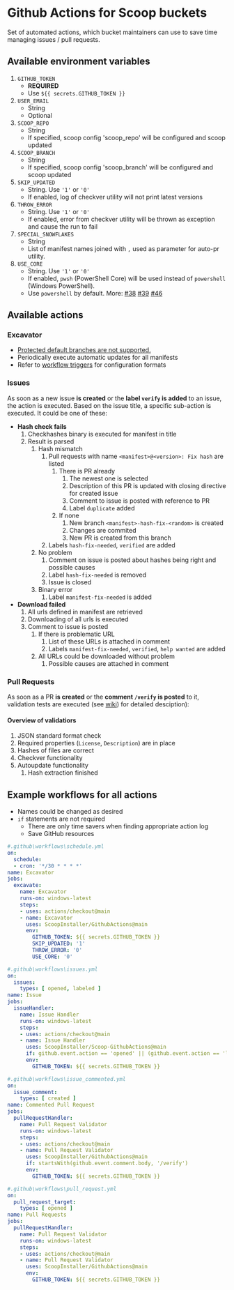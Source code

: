 # Github Actions for Scoop buckets

Set of automated actions, which bucket maintainers can use to save time managing issues / pull requests.

## Available environment variables

1. `GITHUB_TOKEN`
    - **REQUIRED**
    - Use `${{ secrets.GITHUB_TOKEN }}`
1. `USER_EMAIL`
    - String
    - Optional
1. `SCOOP_REPO`
    - String
    - If specified, scoop config 'scoop_repo' will be configured and scoop updated
1. `SCOOP_BRANCH`
    - String
    - If specified, scoop config 'scoop_branch' will be configured and scoop updated
1. `SKIP_UPDATED`
    - String. Use `'1'` or `'0'`
    - If enabled, log of checkver utility will not print latest versions
1. `THROW_ERROR`
    - String. Use `'1'` or `'0'`
    - If enabled, error from checkver utility will be thrown as exception and cause the run to fail
1. `SPECIAL_SNOWFLAKES`
    - String
    - List of manifest names joined with `,` used as parameter for auto-pr utility.
1. `USE_CORE`
    - String. Use `'1'` or `'0'`
    - If enabled, `pwsh` (PowerShell Core) will be used instead of `powershell` (Windows PowerShell).
    - Use `powershell` by default. More: [#38](https://github.com/ScoopInstaller/GithubActions/pull/38) [#39](https://github.com/ScoopInstaller/GithubActions/pull/39) [#46](https://github.com/ScoopInstaller/GithubActions/pull/46)

## Available actions

### Excavator

- [Protected default branches are not supported.](https://github.community/t5/GitHub-Actions/How-to-push-to-protected-branches-in-a-GitHub-Action/m-p/30710/highlight/true#M526)
- Periodically execute automatic updates for all manifests
- Refer to [workflow triggers](https://help.github.com/en/articles/events-that-trigger-workflows#scheduled-events) for configuration formats

### Issues

As soon as a new issue **is created** or the **label `verify` is added** to an issue, the action is executed.
Based on the issue title, a specific sub-action is executed.
It could be one of these:

- **Hash check fails**
    1. Checkhashes binary is executed for manifest in title
    1. Result is parsed
        1. Hash mismatch
            1. Pull requests with name `<manifest>@<version>: Fix hash` are listed
                1. There is PR already
                    1. The newest one is selected
                    1. Description of this PR is updated with closing directive for created issue
                    1. Comment to issue is posted with reference to PR
                    1. Label `duplicate` added
                1. If none
                    1. New branch `<manifest>-hash-fix-<random>` is created
                    1. Changes are commited
                    1. New PR is created from this branch
            1. Labels `hash-fix-needed`, `verified` are added
        1. No problem
            1. Comment on issue is posted about hashes being right and possible causes
            1. Label `hash-fix-needed` is removed
            1. Issue is closed
        1. Binary error
            1. Label `manifest-fix-needed` is added
- **Download failed**
    1. All urls defined in manifest are retrieved
    1. Downloading of all urls is executed
    1. Comment to issue is posted
        1. If there is problematic URL
            1. List of these URLs is attached in comment
            1. Labels `manifest-fix-needed`, `verified`, `help wanted` are added
        1. All URLs could be downloaded without problem
            1. Possible causes are attached in comment

### Pull Requests

As soon as a PR **is created** or the **comment `/verify` is posted** to it, validation tests are executed (see [wiki](https://github.com/ScoopInstaller/GithubActions/wiki/Pull-Request-Checks)) for detailed desciption):

#### Overview of validatiors

1. JSON standard format check
1. Required properties (`License`, `Description`) are in place
1. Hashes of files are correct
1. Checkver functionality
1. Autoupdate functionality
    1. Hash extraction finished

## Example workflows for all actions

- Names could be changed as desired
- `if` statements are not required
    - There are only time savers when finding appropriate action log
    - Save GitHub resources

```yml
#.github\workflows\schedule.yml
on:
  schedule:
  - cron: '*/30 * * * *'
name: Excavator
jobs:
  excavate:
    name: Excavator
    runs-on: windows-latest
    steps:
    - uses: actions/checkout@main
    - name: Excavator
      uses: ScoopInstaller/GithubActions@main
      env:
        GITHUB_TOKEN: ${{ secrets.GITHUB_TOKEN }}
        SKIP_UPDATED: '1'
        THROW_ERROR: '0'
        USE_CORE: '0'

#.github\workflows\issues.yml
on:
  issues:
    types: [ opened, labeled ]
name: Issue
jobs:
  issueHandler:
    name: Issue Handler
    runs-on: windows-latest
    steps:
    - uses: actions/checkout@main
    - name: Issue Handler
      uses: ScoopInstaller/Scoop-GithubActions@main
      if: github.event.action == 'opened' || (github.event.action == 'labeled' && contains(github.event.issue.labels.*.name, 'verify'))
      env:
        GITHUB_TOKEN: ${{ secrets.GITHUB_TOKEN }}

#.github\workflows\issue_commented.yml
on:
  issue_comment:
    types: [ created ]
name: Commented Pull Request
jobs:
  pullRequestHandler:
    name: Pull Request Validator
    runs-on: windows-latest
    steps:
    - uses: actions/checkout@main
    - name: Pull Request Validator
      uses: ScoopInstaller/GithubActions@main
      if: startsWith(github.event.comment.body, '/verify')
      env:
        GITHUB_TOKEN: ${{ secrets.GITHUB_TOKEN }}

#.github\workflows\pull_request.yml
on:
  pull_request_target:
    types: [ opened ]
name: Pull Requests
jobs:
  pullRequestHandler:
    name: Pull Request Validator
    runs-on: windows-latest
    steps:
    - uses: actions/checkout@main
    - name: Pull Request Validator
      uses: ScoopInstaller/GithubActions@main
      env:
        GITHUB_TOKEN: ${{ secrets.GITHUB_TOKEN }}
```
